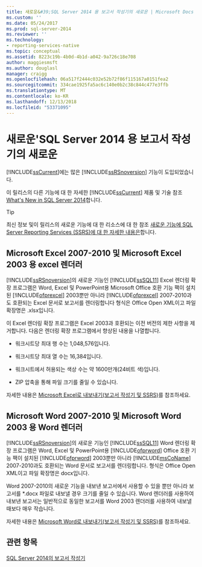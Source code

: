 ```yaml
---
title: 새로운&#39;SQL Server 2014 용 보고서 작성기의 새로운 | Microsoft Docs
ms.custom: ''
ms.date: 05/24/2017
ms.prod: sql-server-2014
ms.reviewer: ''
ms.technology:
- reporting-services-native
ms.topic: conceptual
ms.assetid: 8223c19b-4b0d-4b1d-a042-9a726c18e708
author: maggiesmsft
ms.author: douglasl
manager: craigg
ms.openlocfilehash: 06a517f2444c032e52b72f86f115167a0151fea2
ms.sourcegitcommit: 334cae1925fa5ac6c140e0b2c38c844c477e3ffb
ms.translationtype: MT
ms.contentlocale: ko-KR
ms.lasthandoff: 12/13/2018
ms.locfileid: "53371095"
---
```

# <a name="what39s-new-in-report-builder-for-sql-server-2014"></a>새로운&#39;SQL Server 2014 용 보고서 작성기의 새로운
  [!INCLUDE[ssCurrent](../includes/sscurrent-md.md)]에는 많은 [!INCLUDE[ssRSnoversion](../includes/ssrsnoversion-md.md)] 기능이 도입되었습니다.  
  
 이 릴리스의 다른 기능에 대 한 자세한 [!INCLUDE[ssCurrent](../includes/sscurrent-md.md)] 제품 및 기술 참조 [What's New in SQL Server 2014](../sql-server/what-s-new-in-sql-server-2016.md)합니다.  
  
> [!TIP]  
>  최신 정보 및이 릴리스의 새로운 기능에 대 한 리소스에 대 한 참조 [새로운 기능에 SQL Server Reporting Services (SSRS)에 대 한 자세한 내용은](https://go.microsoft.com/fwlink/?LinkId=207147)합니다.  
  
##  <a name="ExcelRenderer"></a> Microsoft Excel 2007-2010 및 Microsoft Excel 2003 용 excel 렌더러  
 [!INCLUDE[ssRSnoversion](../includes/ssrsnoversion-md.md)]의 새로운 기능인 [!INCLUDE[ssSQL11](../includes/sssql11-md.md)] Excel 렌더링 확장 프로그램은 Word, Excel 및 PowerPoint용 Microsoft Office 호환 기능 팩이 설치된 [!INCLUDE[ofprexcel](../includes/ofprexcel-md.md)] 2003뿐만 아니라 [!INCLUDE[ofprexcel](../includes/ofprexcel-md.md)] 2007-2010과도 호환되는 Excel 문서로 보고서를 렌더링합니다 형식은 Office Open XML이고 파일 확장명은 .xlsx입니다.  
  
 이 Excel 렌더링 확장 프로그램은 Excel 2003과 호환되는 이전 버전의 제한 사항을 제거합니다. 다음은 렌더링 확장 프로그램에서 향상된 내용을 나열합니다.  
  
-   워크시트당 최대 행 수는 1,048,576입니다.  
  
-   워크시트당 최대 열 수는 16,384입니다.  
  
-   워크시트에서 허용되는 색상 수는 약 1600만개(24비트 색)입니다.  
  
-   ZIP 압축을 통해 파일 크기를 줄일 수 있습니다.  
  
 자세한 내용은 [Microsoft Excel로 내보내기&#40;보고서 작성기 및 SSRS&#41;](report-builder/exporting-to-microsoft-excel-report-builder-and-ssrs.md)를 참조하세요.  
  
##  <a name="WordRenderer"></a> Microsoft Word 2007-2010 및 Microsoft Word 2003 용 Word 렌더러  
 [!INCLUDE[ssRSnoversion](../includes/ssrsnoversion-md.md)]의 새로운 기능인 [!INCLUDE[ssSQL11](../includes/sssql11-md.md)] Word 렌더링 확장 프로그램은 Word, Excel 및 PowerPoint용 [!INCLUDE[ofprword](../includes/ofprword-md.md)] Office 호환 기능 팩이 설치된 [!INCLUDE[ofprword](../includes/ofprword-md.md)] 2003뿐만 아니라 [!INCLUDE[msCoName](../includes/msconame-md.md)] 2007-2010과도 호환되는 Word 문서로 보고서를 렌더링합니다. 형식은 Office Open XML이고 파일 확장명은 docx입니다.  
  
 Word 2007-2010의 새로운 기능을 내보낸 보고서에서 사용할 수 있을 뿐만 아니라 보고서를 *.docx 파일로 내보낼 경우 크기를 줄일 수 있습니다. Word 렌더러를 사용하여 내보낸 보고서는 일반적으로 동일한 보고서를 Word 2003 렌더러를 사용하여 내보낼 때보다 매우 작습니다.  
  
 자세한 내용은 [Microsoft Word로 내보내기&#40;보고서 작성기 및 SSRS&#41;](report-builder/exporting-to-microsoft-word-report-builder-and-ssrs.md)를 참조하세요.  
  
## <a name="see-also"></a>관련 항목  
 [SQL Server 2014의 보고서 작성기](report-builder/report-builder-in-sql-server-2016.md)  
  
  
